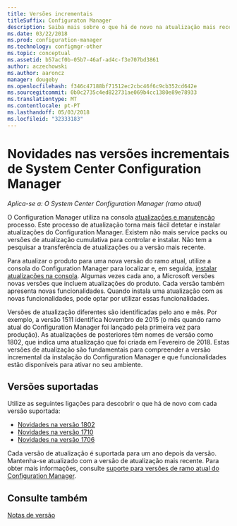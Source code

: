 ```yaml
---
title: Versões incrementais
titleSuffix: Configuraton Manager
description: Saiba mais sobre o que há de novo na atualização mais recente para o Configuration Manager.
ms.date: 03/22/2018
ms.prod: configuration-manager
ms.technology: configmgr-other
ms.topic: conceptual
ms.assetid: b57acf0b-05b7-46af-ad4c-f3e707bd3861
author: aczechowski
ms.author: aaroncz
manager: dougeby
ms.openlocfilehash: f346c47188bf71512ec2cbc46f6c9cb352cd642e
ms.sourcegitcommit: 0b0c2735c4ed822731ae069b4cc1380e89e78933
ms.translationtype: MT
ms.contentlocale: pt-PT
ms.lasthandoff: 05/03/2018
ms.locfileid: "32333183"
---
```

# <a name="whats-new-in-system-center-configuration-manager-incremental-versions"></a>Novidades nas versões incrementais de System Center Configuration Manager

*Aplica-se a: O System Center Configuration Manager (ramo atual)*

 O Configuration Manager utiliza na consola [atualizações e manutenção](/sccm/core/servers/manage/updates) processo. Este processo de atualização torna mais fácil detetar e instalar atualizações do Configuration Manager. Existem não mais service packs ou versões de atualização cumulativa para controlar e instalar. Não tem a pesquisar a transferência de atualizações ou a versão mais recente.

 Para atualizar o produto para uma nova versão do ramo atual, utilize a consola do Configuration Manager para localizar e, em seguida, [instalar atualizações na consola](../../../core/servers/manage/install-in-console-updates.md). Algumas vezes cada ano, a Microsoft versões novas versões que incluem atualizações do produto. Cada versão também apresenta novas funcionalidades. Quando instala uma atualização com as novas funcionalidades, pode optar por utilizar essas funcionalidades. 

 Versões de atualização diferentes são identificadas pelo ano e mês. Por exemplo, a versão 1511 identifica Novembro de 2015 (o mês quando ramo atual do Configuration Manager foi lançado pela primeira vez para produção). As atualizações de posteriores têm nomes de versão como 1802, que indica uma atualização que foi criada em Fevereiro de 2018. Estas versões de atualização são fundamentais para compreender a versão incremental da instalação do Configuration Manager e que funcionalidades estão disponíveis para ativar no seu ambiente.

## <a name="supported-versions"></a>Versões suportadas
 Utilize as seguintes ligações para descobrir o que há de novo com cada versão suportada:
  - [Novidades na versão 1802](../../../core/plan-design/changes/whats-new-in-version-1802.md)
  - [Novidades na versão 1710](../../../core/plan-design/changes/whats-new-in-version-1710.md)
  - [Novidades na versão 1706](../../../core/plan-design/changes/whats-new-in-version-1706.md)  


 Cada versão de atualização é suportada para um ano depois da versão. Mantenha-se atualizado com a versão de atualização mais recente. Para obter mais informações, consulte [suporte para versões de ramo atual do Configuration Manager](../../../core/servers/manage/current-branch-versions-supported.md).  


## <a name="see-also"></a>Consulte também
[Notas de versão](/sccm/core/servers/deploy/install/release-notes)